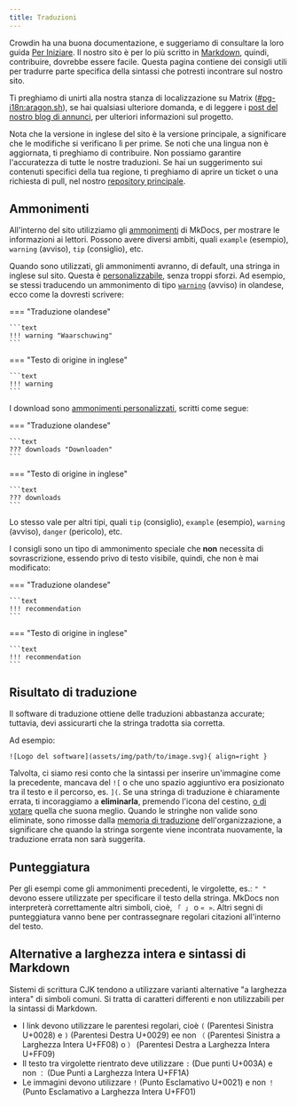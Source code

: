 ```yaml
---
title: Traduzioni
---
```


Crowdin ha una buona documentazione, e suggeriamo di consultare la loro guida [Per Iniziare](https://support.crowdin.com/crowdin-intro/). Il nostro sito è per lo più scritto in [Markdown](https://en.wikipedia.org/wiki/Markdown), quindi, contribuire, dovrebbe essere facile. Questa pagina contiene dei consigli utili per tradurre parte specifica della sintassi che potresti incontrare sul nostro sito.

Ti preghiamo di unirti alla nostra stanza di localizzazione su Matrix ([#pg-i18n:aragon.sh](https://matrix.to/#/%23pg-i18n:aragon.sh)), se hai qualsiasi ulteriore domanda, e di leggere i [post del nostro blog di annunci](https://blog.privacyguides.org/2023/02/26/i18n-announcement/), per ulteriori informazioni sul progetto.

Nota che la versione in inglese del sito è la versione principale, a significare che le modifiche si verificano lì per prime. Se noti che una lingua non è aggiornata, ti preghiamo di contribuire. Non possiamo garantire l'accuratezza di tutte le nostre traduzioni. Se hai un suggerimento sui contenuti specifici della tua regione, ti preghiamo di aprire un ticket o una richiesta di pull, nel nostro [repository principale](https://github.com/privacyguides/privacyguides.org).

## Ammonimenti

All'interno del sito utilizziamo gli [ammonimenti](https://squidfunk.github.io/mkdocs-material/reference/admonitions/#usage) di MkDocs, per mostrare le informazioni ai lettori. Possono avere diversi ambiti, quali `example` (esempio), `warning` (avviso), `tip` (consiglio), etc.

Quando sono utilizzati, gli ammonimenti avranno, di default, una stringa in inglese sul sito. Questa è [personalizzabile](https://squidfunk.github.io/mkdocs-material/reference/admonitions/#changing-the-title), senza troppi sforzi. Ad esempio, se stessi traducendo un ammonimento di tipo [`warning`](https://squidfunk.github.io/mkdocs-material/reference/admonitions/#type:warning) (avviso) in olandese, ecco come la dovresti scrivere:

=== "Traduzione olandese"

    ```text
    !!! warning "Waarschuwing"
    ```

=== "Testo di origine in inglese"

    ```text
    !!! warning
    ```

I download sono [ammonimenti personalizzati](https://squidfunk.github.io/mkdocs-material/reference/admonitions/#custom-admonitions), scritti come segue:

=== "Traduzione olandese"

    ```text
    ??? downloads "Downloaden"
    ```

=== "Testo di origine in inglese"

    ```text
    ??? downloads
    ```

Lo stesso vale per altri tipi, quali `tip` (consiglio), `example` (esempio), `warning` (avviso), `danger` (pericolo), etc.

I consigli sono un tipo di ammonimento speciale che **non** necessita di sovrascrizione, essendo privo di testo visibile, quindi, che non è mai modificato:

=== "Traduzione olandese"

    ```text
    !!! recommendation
    ```

=== "Testo di origine in inglese"

    ```text
    !!! recommendation
    ```

## Risultato di traduzione

Il software di traduzione ottiene delle traduzioni abbastanza accurate; tuttavia, devi assicurarti che la stringa tradotta sia corretta.

Ad esempio:

```text
![Logo del software](assets/img/path/to/image.svg){ align=right }
```

Talvolta, ci siamo resi conto che la sintassi per inserire un'immagine come la precedente, mancava del `![` o che uno spazio aggiuntivo era posizionato tra il testo e il percorso, es. `](`. Se una stringa di traduzione è chiaramente errata, ti incoraggiamo a **eliminarla**, premendo l'icona del cestino, [o di votare](https://support.crowdin.com/enterprise/getting-started-for-volunteers/#voting-view) quella che suona meglio. Quando le stringhe non valide sono eliminate, sono rimosse dalla [memoria di traduzione](https://support.crowdin.com/enterprise/translation-memory) dell'organizzazione, a significare che quando la stringa sorgente viene incontrata nuovamente, la traduzione errata non sarà suggerita.

## Punteggiatura

Per gli esempi come gli ammonimenti precedenti, le virgolette, es.: `" "` devono essere utilizzate per specificare il testo della stringa. MkDocs non interpreterà correttamente altri simboli, cioè, `「 」` o `« »`. Altri segni di punteggiatura vanno bene per contrassegnare regolari citazioni all'interno del testo.

## Alternative a larghezza intera e sintassi di Markdown

Sistemi di scrittura CJK tendono a utilizzare varianti alternative "a larghezza intera" di simboli comuni. Si tratta di caratteri differenti e non utilizzabili per la sintassi di Markdown.

- I link devono utilizzare le parentesi regolari, cioè `(` (Parentesi Sinistra U+0028) e `)` (Parentesi Destra U+0029) ee non `（` (Parentesi Sinistra a Larghezza Intera U+FF08) o `）` (Parentesi Destra a Larghezza Intera U+FF09)
- Il testo tra virgolette rientrato deve utilizzare `:` (Due punti U+003A) e non `：` (Due Punti a Larghezza Intera U+FF1A)
- Le immagini devono utilizzare `!` (Punto Esclamativo U+0021) e non `！` (Punto Esclamativo a Larghezza Intera U+FF01) 

